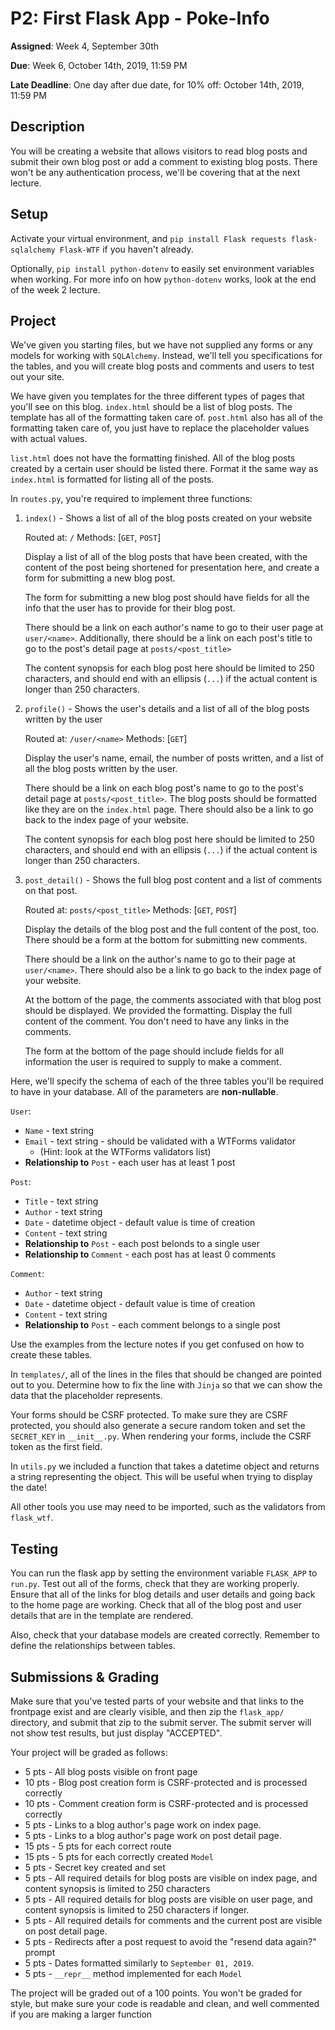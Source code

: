 # P2: First Flask App - Poke-Info

**Assigned**: Week 4, September 30th

**Due**: Week 6, October 14th, 2019, 11:59 PM

**Late Deadline**: One day after due date, for 10% off: October 14th, 2019, 11:59 PM

## Description

You will be creating a website that allows visitors to read blog posts and submit
their own blog post or add a comment to existing blog posts. There won't be any
authentication process, we'll be covering that at the next lecture.

## Setup

Activate your virtual environment, and `pip install Flask requests flask-sqlalchemy Flask-WTF` 
if you haven't already.

Optionally, `pip install python-dotenv` to easily set environment variables when working.
For more info on how `python-dotenv` works, look at the end of the week 2 lecture.

## Project

We've given you starting files, but we have not supplied any forms or any models
for working with `SQLAlchemy`. Instead, we'll tell you specifications for
the tables, and you will create blog posts and comments and users 
to test out your site.

We have given you templates for the three different types of pages that you'll see
on this blog. `index.html` should be a list of blog posts. The template
has all of the formatting taken care of. `post.html` also has all of the formatting
taken care of, you just have to replace the placeholder values
with actual values.

`list.html` does not have the formatting finished. All of the blog posts
created by a certain user should be listed there. Format it the
same way as `index.html` is formatted for listing all of the posts.

In `routes.py`, you're required to implement three functions:

1. `index()` - Shows a list of all of the blog posts created on your website
   
   Routed at: `/`
   Methods: [`GET`, `POST`]

   Display a list of all of the blog posts that have been created, with the
   content of the post being shortened for presentation here, and
   create a form for submitting a new blog post.

   The form for submitting a new blog post should have fields for all the info
   that the user has to provide for their blog post.

   There should be a link on each author's name to go to their user page at `user/<name>`.
   Additionally, there should be a link on each post's title to go to the post's
   detail page at `posts/<post_title>`

   The content synopsis for each blog post here should be limited to 250 characters,
   and should end with an ellipsis (`...`) if the actual content is longer than 250 characters.

2. `profile()` - Shows the user's details and a list of all of the blog posts written by the user
   
   Routed at: `/user/<name>`
   Methods: [`GET`]

   Display the user's name, email, the number of posts written, and a list of all
   the blog posts written by the user.

   There should be a link on each blog post's name to go to the post's detail page at
   `posts/<post_title>`. The blog posts should be formatted like they are on the `index.html`
   page. There should also be a link to go back to the index page of your website.

   The content synopsis for each blog post here should be limited to 250 characters,
   and should end with an ellipsis (`...`) if the actual content is longer than 250 characters.

3. `post_detail()` - Shows the full blog post content and a list of comments on that post.
   
   Routed at: `posts/<post_title>`
   Methods: [`GET`, `POST`]

   Display the details of the blog post and the full content of the post, too. There
   should be a form at the bottom for submitting new comments. 

   There should be a link on the author's name to go to their page at `user/<name>`. There
   should also be a link to go back to the index page of your website.

   At the bottom of the page, the comments associated with that blog post should be displayed.
   We provided the formatting. Display the full content of the comment. You don't need to
   have any links in the comments.

   The form at the bottom of the page should include fields for all information
   the user is required to supply to make a comment.

Here, we'll specify the schema of each of the three tables you'll be required
to have in your database. All of the parameters are **non-nullable**.

`User`:
- `Name` - text string
- `Email` - text string - should be validated with a WTForms validator
  - (Hint: look at the WTForms validators list)
- **Relationship to** `Post` - each user has at least 1 post

`Post`:
- `Title` - text string
- `Author` - text string
- `Date` - datetime object - default value is time of creation
- `Content` - text string
- **Relationship to** `Post` - each post belonds to a single user
- **Relationship to** `Comment` - each post has at least 0 comments

`Comment`:
- `Author` - text string
- `Date` - datetime object - default value is time of creation
- `Content` - text string
- **Relationship to** `Post` - each comment belongs to a single post

Use the examples from the lecture notes if you get confused on how to create 
these tables.

In `templates/`, all of the lines in the files that should be changed are
pointed out to you. Determine how to fix the line with `Jinja` so 
that we can show the data that the placeholder represents.

Your forms should be CSRF protected. To make sure they are CSRF protected, you should
also generate a secure random token and set the `SECRET_KEY` in `__init__.py`.
When rendering your forms, include the CSRF token as the first field.

In `utils.py` we included a function that takes a datetime object and
returns a string representing the object. This will be useful when trying to
display the date!

All other tools you use may need to be imported, such as the validators from `flask_wtf`. 

## Testing

You can run the flask app by setting the environment variable `FLASK_APP` to `run.py`.
Test out all of the forms, check that they are working properly. Ensure 
that all of the links for blog details and user details and going back to the home
page are working. Check that all of the blog post and user details that are
in the template are rendered.

Also, check that your database models are created correctly. Remember to define the
relationships between tables.

## Submissions & Grading

Make sure that you've tested parts of your website and that links to the frontpage
exist and are clearly visible, and then zip the `flask_app/` directory, and submit that zip
to the submit server. The submit server will not show test results, but just display "ACCEPTED".

Your project will be graded as follows:

- 5 pts - All blog posts visible on front page
- 10 pts - Blog post creation form is CSRF-protected and is processed correctly
- 10 pts - Comment creation form is CSRF-protected and is processed correctly 
- 5 pts - Links to a blog author's page work on index page.
- 5 pts - Links to a blog author's page work on post detail page.
- 15 pts - 5 pts for each correct route
- 15 pts - 5 pts for each correctly created `Model`
- 5 pts - Secret key created and set
- 5 pts - All required details for blog posts are visible on index page, and content synopsis
          is limited to 250 characters
- 5 pts - All required details for blog posts are visible on user page, and content synopsis is
          limited to 250 characters if longer.
- 5 pts - All required details for comments and the current post are visible on post detail page.
- 5 pts - Redirects after a post request to avoid the "resend data again?" prompt
- 5 pts - Dates formatted similarly to `September 01, 2019`.
- 5 pts - `__repr__` method implemented for each `Model`

The project will be graded out of a 100 points. You won't be graded for style, but make
sure your code is readable and clean, and well commented if you are
making a larger function




